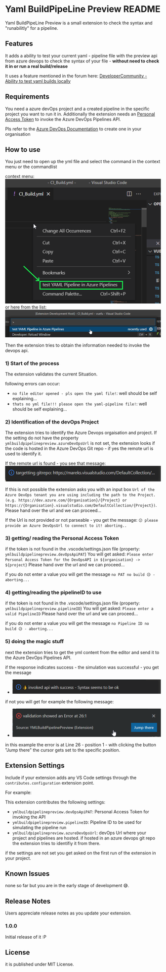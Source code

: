 # Yaml BuildPipeLine Preview README

Yaml BuildPipeLine Preview is a small extension to check the syntax and "runabilitly" for a pipeline.

## Features

It adds a ability to test your current yaml - pipeline file with the preview api from azure devops to check the syntax of your file - **without need to check it in or run a real build/release**

It uses a feature mentioned in the forum here: [DeveloperCommunity - Ability to test yaml builds locally](https://developercommunity.visualstudio.com/t/ability-to-test-yaml-builds-locally/366517)

## Requirements

You need a azure devOps project and a created pipeline in the specific project you want to run it in.
Additionally the extension needs an [Personal Access Token](https://docs.microsoft.com/en-us/azure/devops/organizations/accounts/use-personal-access-tokens-to-authenticate?view=azure-devops) to invoke the Azure DevOps Pipelines API.

Pls refer to the [Azure DevOps Documentation](https://docs.microsoft.com/en-us/azure/devops/organizations/accounts/use-personal-access-tokens-to-authenticate?view=azure-devops) to create one in your organisation

## How to use

You just need to open up the yml file and select the command in the context menu or the commandlist

context menu:
![context_menu](images/context_menu.png)
or here from the list:
![context_menu](images/command_list.png)

Then the extension tries to obtain the information needed to invoke the devops api.

### 1) Start of the process
The extension validates the current Situation.

following errors can occur:

* `no file editor opened - pls open the yaml file!`: well should be self explaining...
* `thats no yml file!!! please open the yaml-pipeline file!`: well should be self explaining...

### 2) Identification of the devOps Project
The extension tries to identify the Azure Devops orgaisation and project.
If the setting do not have the property `ymlbuildpipelinepreview.azureDevOpsUrl` is not set, the extension looks if the code is hosted in the Azure DevOps Git repo - if yes the remote url is used to identify it.

If the remote url is found - you see that message:
![identified_git_repo](images/identified_git_repo.png)

If this is not possible the extension asks you  with an input box `Url of the Azure DevOps tenant you are using including the path to the Project. (e.g. https://dev.azure.com/{Organisation}/{Project} or https://{Organisation}.visualstudio.com/DefaultCollection/{Project})`. Please hand over the url and we can proceed...

If the Url is not provided or not parseable - you get the message:
`😕 please provide an Azure DevOpsUrl to connect to it! aborting..`

### 3) getting/ reading the Personal Access Token

if the token is not found in the .vscode/settings.json file (property: `ymlbuildpipelinepreview.devOpsApiPAT`)
You will get asked: 
  `Please enter Personal Access Token for the DevOpsAPI in ${organisation} -> ${project}`
Please hand over the url and we can proceed...

if you do not enter a value you will get the message `no PAT no build 😥 - aborting...`

### 4) getting/reading the pipelineID to use

if the token is not found in the .vscode/settings.json file (property: `ymlbuildpipelinepreview.pipelineID`)
You will get asked:
  `Please enter a valid PipelineID`
Please hand over the url and we can proceed...

if you do not enter a value you will get the message `no Pipeline ID no build 😥 - aborting...`

### 5) doing the magic stuff

next the extension tries to get the yml content from the editor and send it to the Azure DevOps Pipelines API.

if the response indicates success - the simulation was successful - you get the message

* ![success](images/success.png)

if not you will get for example the following message:

* ![success](images/error.png)

in this example the error is at Line 26 - position 1 - with clicking the button "Jump there" the cursor gets set to the specific position.

## Extension Settings

Include if your extension adds any VS Code settings through the `contributes.configuration` extension point.

For example:

This extension contributes the following settings:

* `ymlbuildpipelinepreview.devOpsApiPAT`: Personal Access Token for invoking the API
* `ymlbuildpipelinepreview.pipelineID`: Pipeline ID to be used for simulating the pipeline run
* `ymlbuildpipelinepreview.azureDevOpsUrl`: devOps Url where your project and pipelines are hosted.
   if hosted in an azure devops git repo the extension tries to identifiy it from there.

if the settings are not set you get asked on the first run of the extension in your project.

## Known Issues

none so far but you are in the early stage of development 😅.

## Release Notes

Users appreciate release notes as you update your extension.

### 1.0.0

Initial release of it :P

## License

it is published under MIT License.
